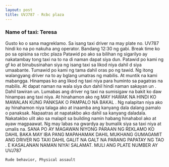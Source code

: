 ```yaml
---
layout: post
title: UVJ787 - Rcbc plaza
---
```


### Name of taxi: Teresa

Gusto ko o sana magreklamo. Sa isang taxi driver na may plate no. UV787 hindi ko na po nakuha ang operator. Bandang 12:30 ng gabi. Break time ko po sa opisina sa rcbc plaza Patawid po ako sa bilihan ng sigarilyo ay nakatambay tong taxi na to na di naman dapat siya dun. Patawid po kami ng gf ko at binubusinahan siya ng isang taxi sa likod niya dahil d siya umaabante. Tumawid po kami ng tama dahil oras po ng tawid. Ng itong walangyang driver na to ay bglang umatras ng mabilis. At muntik na kami mabangga. Hinampas ko ang likod ng taxi niya para huminto sa pagatras na mabilis. At dapat naman na wala siya dun dahil hindi naman sakayan un . Dahil tawiran un. Lumabas ang driver ng taxi na sumisigaw na bakit ko daw hinampas ang taxi niya. At hinahamon ako ng MAY HAWAK NA HINDI KO MAWALAN KUNG PANKSAK O PAMPALO NA BAKAL . Ng nalapitan niya ako ay hinahamon niya talaga ako at inaamba ang kanyang dala dalang pamalo o panaksak. Napaatras at napatakbo ako dahil sa kanyang daladala. Nakatakbo ulit ako sa malapit sa building namin habang hinahabol ako at ayaw magpaawat. Ng may labas na gwardya ay bumalik siya sa taxi niya at umalis na. SANA PO AY MAGAWAN NIYONG PARAAN NG REKLAMO KO DAHIL BAKA MAY IBA PANG MAPAHAMAK DAHIL MUKHANG GUMAGAMIT ANG DRIVER NG TAXI DAHIL GALIT NA GALT NA PARANG PAPATAY NG TAO . E KASALANAN NAMAN NIYA! SALAMAT. MULI ANG PLATE NUMBER AY UVJ787

```Rude behavior, Physical assault```

